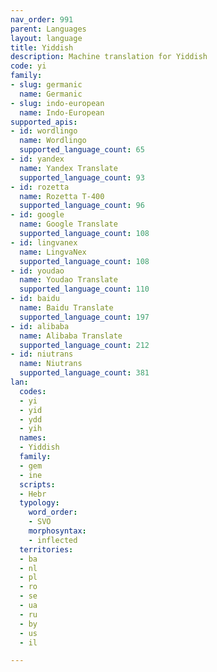 ```yaml
---
nav_order: 991
parent: Languages
layout: language
title: Yiddish
description: Machine translation for Yiddish
code: yi
family:
- slug: germanic
  name: Germanic
- slug: indo-european
  name: Indo-European
supported_apis:
- id: wordlingo
  name: Wordlingo
  supported_language_count: 65
- id: yandex
  name: Yandex Translate
  supported_language_count: 93
- id: rozetta
  name: Rozetta T-400
  supported_language_count: 96
- id: google
  name: Google Translate
  supported_language_count: 108
- id: lingvanex
  name: LingvaNex
  supported_language_count: 108
- id: youdao
  name: Youdao Translate
  supported_language_count: 110
- id: baidu
  name: Baidu Translate
  supported_language_count: 197
- id: alibaba
  name: Alibaba Translate
  supported_language_count: 212
- id: niutrans
  name: Niutrans
  supported_language_count: 381
lan:
  codes:
  - yi
  - yid
  - ydd
  - yih
  names:
  - Yiddish
  family:
  - gem
  - ine
  scripts:
  - Hebr
  typology:
    word_order:
    - SVO
    morphosyntax:
    - inflected
  territories:
  - ba
  - nl
  - pl
  - ro
  - se
  - ua
  - ru
  - by
  - us
  - il

---
```


